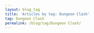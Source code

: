 ```yaml
---
layout: blog_tag
title: 'Articles by tag: Dungeon Clash'
tag: Dungeon Clash
permalink: /blog/tag/Dungeon Clash/
---
```

